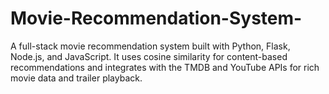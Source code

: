 # Movie-Recommendation-System-
A full-stack movie recommendation system built with Python, Flask, Node.js, and JavaScript. It uses cosine similarity for content-based recommendations and integrates with the TMDB and YouTube APIs for rich movie data and trailer playback.

